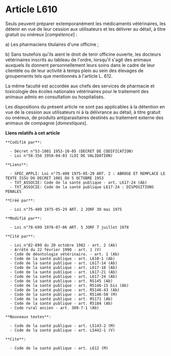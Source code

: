 # Article L610

Seuls peuvent préparer extemporanément les médicaments vétérinaires, les détenir en vue de leur cession aux utilisateurs et
les délivrer au détail, à titre gratuit ou onéreux [*compétence*] :

a) Les pharmaciens titulaires d'une officine ;

b) Sans toutefois qu'ils aient le droit de tenir officine ouverte, les docteurs vétérinaires inscrits au tableau de l'ordre,
lorsqu'il s'agit des animaux auxquels ils donnent personnellement leurs soins dans le cadre de leur clientèle ou de leur
activité à temps plein au sein des élevages de groupements tels que mentionnés à l'article L. 612.

La même faculté est accordée aux chefs des services de pharmacie et toxicologie des écoles nationales vétérinaires pour le
traitement des animaux admis en consultation ou hospitalisés.

Les dispositions du présent article ne sont pas applicables à la détention en vue de la cession aux utilisateurs ni à la
délivrance au détail, à titre gratuit ou onéreux, de produits antiparasitaires destinés au traitement externe des animaux de
compagnie [*domestiques*].

**Liens relatifs à cet article**

	**Codifié par**:

	  - Décret n°53-1001 1953-10-05 (DECRET DE CODIFICATION)
	  - Loi n°58-356 1958-04-03 (LOI DE VALIDATION)

	**Liens**:

	  - SPEC_APPLI: Loi n°75-409 1975-05-29 ART. 2 : ABROGE ET REMPLACE LE TEXTE ISSU DU DECRET 1001 DU 5 OCTOBRE 1953
	  - TXT_ASSOCIE: Code de la santé publique - art. L617-24 (Ab)
	  - TXT_ASSOCIE: Code de la santé publique L617-24 : DISPOSITIONS PENALES

	**Créé par**:

	  - Loi n°75-409 1975-05-29 ART. 2 JORF 30 mai 1975

	**Modifié par**:

	  - Loi n°78-699 1978-07-06 ART. 5 JORF 7 juillet 1978

	**Cité par**:

	  - Loi n°82-899 du 20 octobre 1982 - art. 2 (Ab)
	  - Arrêté du 22 février 1990 - art. 1 (V)
	  - Code de déontologie vétérinaire. - art. 1 (Ab)
	  - Code de la santé publique - art. L610-1 (Ab)
	  - Code de la santé publique - art. L617-14 (Ab)
	  - Code de la santé publique - art. L617-18 (Ab)
	  - Code de la santé publique - art. L617-21 (Ab)
	  - Code de la santé publique - art. L617-24 (Ab)
	  - Code de la santé publique - art. R5145 (Ab)
	  - Code de la santé publique - art. R5146-15 bis (Ab)
	  - Code de la santé publique - art. R5146-43 (Ab)
	  - Code de la santé publique - art. R5146-50 (M)
	  - Code de la santé publique - art. R5171 (Ab)
	  - Code de la santé publique - art. R5184 (Ab)
	  - Code rural ancien - art. 309-7-1 (Ab)

	**Nouveaux textes**:

	  - Code de la santé publique - art. L5143-2 (M)
	  - Code de la santé publique - art. L5442-1 (V)

	**Cite**:

	  - Code de la santé publique - art. L612 (M)
